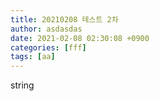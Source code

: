 ```yaml
---
title: 20210208 테스트 2차
author: asdasdas
date: 2021-02-08 02:30:08 +0900
categories: [fff]
tags: [aa]
---
```

string